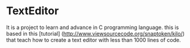 # TextEditor
It is a project to learn and advance in C programming language. this is based in this [tutorial] (http://www.viewsourcecode.org/snaptoken/kilo/) that teach how to create a text editor with less than 1000 lines of code.
